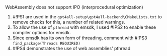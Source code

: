 WebAssembly does not support IPO (interprocedural optimization)
1. #!PS1 are used in the `gpt4all-setup\gpt4all-backend\CMakeLists.txt` to remove checks for this, a number of related warnings.
2. To allow the use of `pthread` with emsdk, I used #!PS2 to enable these compiler options for emsdk.
3. Since emsdk has its own form of threading, comment with #!PS3 `find_package(Threads REQUIRED)`
4. #!PS4 demonstrates the use of web assemblies' pthread
